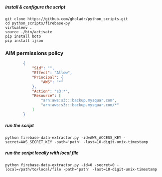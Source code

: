 ##### install & configure the script


```shell
git clone https://github.com/gholadr/python_scripts.git
cd python_scripts/firebase-py
virtualenv .
source ./bin/activate
pip install boto
pip install ijson
```

### AIM permissions policy

```json
		{
			"Sid": "",
			"Effect": "Allow",
			"Principal": {
				"AWS": "*"
			},
			"Action": "s3:*",
			"Resource": [
				"arn:aws:s3:::backup.mysquar.com",
				"arn:aws:s3:::backup.mysquar.com/*"
			]
		}

```

##### run the script


```shell
python firebase-data-extractor.py -id=AWS_ACCESS_KEY -secret=AWS_SECRET_KEY -path='path' -last=10-digit-unix-timestamp

```

##### run the script locally with local file


```shell
python firebase-data-extractor.py -id=0 -secret=0 -local=/path/to/local/file -path='path' -last=10-digit-unix-timestamp

```
